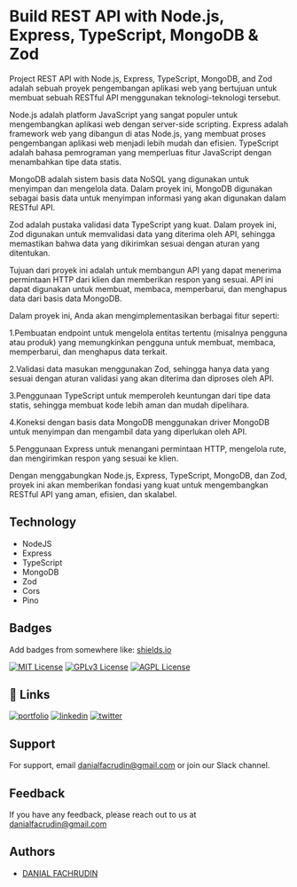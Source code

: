 
# Build REST API with Node.js, Express, TypeScript, MongoDB & Zod

Project REST API with Node.js, Express, TypeScript, MongoDB, and Zod adalah sebuah proyek pengembangan aplikasi web yang bertujuan untuk membuat sebuah RESTful API menggunakan teknologi-teknologi tersebut.

Node.js adalah platform JavaScript yang sangat populer untuk mengembangkan aplikasi web dengan server-side scripting. Express adalah framework web yang dibangun di atas Node.js, yang membuat proses pengembangan aplikasi web menjadi lebih mudah dan efisien. TypeScript adalah bahasa pemrograman yang memperluas fitur JavaScript dengan menambahkan tipe data statis.

MongoDB adalah sistem basis data NoSQL yang digunakan untuk menyimpan dan mengelola data. Dalam proyek ini, MongoDB digunakan sebagai basis data untuk menyimpan informasi yang akan digunakan dalam RESTful API.

Zod adalah pustaka validasi data TypeScript yang kuat. Dalam proyek ini, Zod digunakan untuk memvalidasi data yang diterima oleh API, sehingga memastikan bahwa data yang dikirimkan sesuai dengan aturan yang ditentukan.

Tujuan dari proyek ini adalah untuk membangun API yang dapat menerima permintaan HTTP dari klien dan memberikan respon yang sesuai. API ini dapat digunakan untuk membuat, membaca, memperbarui, dan menghapus data dari basis data MongoDB.

Dalam proyek ini, Anda akan mengimplementasikan berbagai fitur seperti:

1.Pembuatan endpoint untuk mengelola entitas tertentu (misalnya pengguna atau produk) yang memungkinkan pengguna untuk membuat, membaca, memperbarui, dan menghapus data terkait.

2.Validasi data masukan menggunakan Zod, sehingga hanya data yang sesuai dengan aturan validasi yang akan diterima dan diproses oleh API.

3.Penggunaan TypeScript untuk memperoleh keuntungan dari tipe data statis, sehingga membuat kode lebih aman dan mudah dipelihara.

4.Koneksi dengan basis data MongoDB menggunakan driver MongoDB untuk menyimpan dan mengambil data yang diperlukan oleh API.

5.Penggunaan Express untuk menangani permintaan HTTP, mengelola rute, dan mengirimkan respon yang sesuai ke klien.

Dengan menggabungkan Node.js, Express, TypeScript, MongoDB, dan Zod, proyek ini akan memberikan fondasi yang kuat untuk mengembangkan RESTful API yang aman, efisien, dan skalabel.
## Technology

- NodeJS
- Express
- TypeScript
- MongoDB
- Zod
- Cors
- Pino


## Badges

Add badges from somewhere like: [shields.io](https://shields.io/)

[![MIT License](https://img.shields.io/badge/License-MIT-green.svg)](https://choosealicense.com/licenses/mit/)
[![GPLv3 License](https://img.shields.io/badge/License-GPL%20v3-yellow.svg)](https://opensource.org/licenses/)
[![AGPL License](https://img.shields.io/badge/license-AGPL-blue.svg)](http://www.gnu.org/licenses/agpl-3.0)


## 🔗 Links
[![portfolio](https://img.shields.io/badge/my_portfolio-000?style=for-the-badge&logo=ko-fi&logoColor=white)](https://danialfach.my.id/)
[![linkedin](https://img.shields.io/badge/linkedin-0A66C2?style=for-the-badge&logo=linkedin&logoColor=white)](https://www.linkedin.com/danial-fachrudin)
[![twitter](https://img.shields.io/badge/twitter-1DA1F2?style=for-the-badge&logo=twitter&logoColor=white)](https://twitter.com/danialfach_)


## Support

For support, email danialfacrudin@gmail.com or join our Slack channel.


## Feedback

If you have any feedback, please reach out to us at danialfacrudin@gmail.com


## Authors

- [DANIAL FACHRUDIN](https://www.github.com/danialfach)

